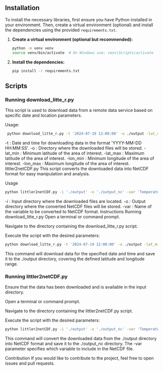 ## Installation

To install the necessary libraries, first ensure you have Python installed in your environment. Then, create a virtual environment (optional) and install the dependencies using the provided `requirements.txt`.

1. **Create a virtual environment (optional but recommended):**

   ```bash
   python -m venv venv
   source venv/bin/activate  # On Windows use: venv\Scripts\activate
   ```


2. **Install the dependencies:**

   ```bash
   pip install -r requirements.txt
   ```


## Scripts

### Running download_litte_r.py

This script is used to download data from a remote data service based on specific date and location parameters.

Usage:

   ```bash
    python download_litte_r.py -t '2024-07-19 12:00:00' -o ./output -lat_min -10 -lat_max 10 -lon_min -70 -lon_max -45
   ```

-t : Date and time for downloading data in the format 'YYYY-MM-DD HH:MM:SS'.
-o : Directory where the downloaded files will be stored.
-lat_min : Minimum latitude of the area of interest.
-lat_max : Maximum latitude of the area of interest.
-lon_min : Minimum longitude of the area of interest.
-lon_max : Maximum longitude of the area of interest.
littler2netCDF.py
This script converts the downloaded data into NetCDF format for easy manipulation and analysis.

Usage

   ```bash
   python littler2netCDF.py -i './output' -o './output_nc' -var 'Temperature (K)'
   ```

-i : Input directory where the downloaded files are located.
-o : Output directory where the converted NetCDF files will be stored.
-var : Name of the variable to be converted to NetCDF format.
Instructions
Running download_litte_r.py
Open a terminal or command prompt.

Navigate to the directory containing the download_litte_r.py script.

Execute the script with the desired parameters:

   ```bash
   python download_litte_r.py -t '2024-07-19 12:00:00' -o ./output -lat_min -10 -lat_max 10 -lon_min -70 -lon_max -45
   ```

   This command will download data for the specified date and time and save it to the ./output directory, covering the defined latitude and longitude range.


### Running littler2netCDF.py

Ensure that the data has been downloaded and is available in the input directory.

Open a terminal or command prompt.

Navigate to the directory containing the littler2netCDF.py script.

Execute the script with the desired parameters:

   ```bash
   python littler2netCDF.py -i './output' -o './output_nc' -var 'Temperature (K)'
   ```

This command will convert the downloaded data from the ./output directory into NetCDF format and save it to the ./output_nc directory. The -var parameter specifies which variable to include in the NetCDF file.

Contribution
If you would like to contribute to the project, feel free to open issues and pull requests.
